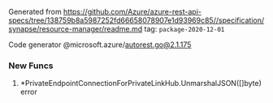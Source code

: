Generated from https://github.com/Azure/azure-rest-api-specs/tree/138759b8a5987252fd66658078907e1d93969c85//specification/synapse/resource-manager/readme.md tag: `package-2020-12-01`

Code generator @microsoft.azure/autorest.go@2.1.175


### New Funcs

1. *PrivateEndpointConnectionForPrivateLinkHub.UnmarshalJSON([]byte) error
